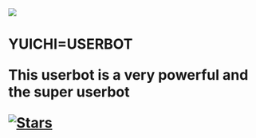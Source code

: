 <html>

<img src = "https://telegra.ph/file/7a3b1d0656afaa5c05a30.jpg">

<h1> YUICHI=USERBOT </h>

This userbot is a very powerful and the super userbot 

[![Stars](https://img.shields.io/github/forks/procoder0/yuichi?style=flat-squre&color=red)](https://github.com/procoder0/yuichi/forks)
